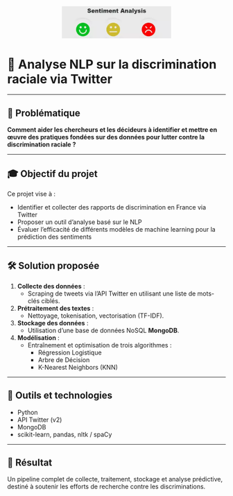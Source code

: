 <p align="center">
  <img src="Cover.png" alt="Analyse NLP sur la discrimination raciale" width="50%">
</p>

# 🧠 Analyse NLP sur la discrimination raciale via Twitter

---

## 🎯 Problématique

**Comment aider les chercheurs et les décideurs à identifier et mettre en œuvre des pratiques fondées sur des données pour lutter contre la discrimination raciale ?**

---

## 🎓 Objectif du projet

Ce projet vise à :

- Identifier et collecter des rapports de discrimination en France via Twitter
- Proposer un outil d’analyse basé sur le NLP
- Évaluer l’efficacité de différents modèles de machine learning pour la prédiction des sentiments

---

## 🛠️ Solution proposée

1. **Collecte des données** :  
   - Scraping de tweets via l’API Twitter en utilisant une liste de mots-clés ciblés.
2. **Prétraitement des textes** :  
   - Nettoyage, tokenisation, vectorisation (TF-IDF).
3. **Stockage des données** :  
   - Utilisation d’une base de données NoSQL **MongoDB**.
4. **Modélisation** :  
   - Entraînement et optimisation de trois algorithmes :
     - Régression Logistique
     - Arbre de Décision
     - K-Nearest Neighbors (KNN)

---

## 🧰 Outils et technologies

- Python  
- API Twitter (v2)  
- MongoDB  
- scikit-learn, pandas, nltk / spaCy

---

## 🚀 Résultat

Un pipeline complet de collecte, traitement, stockage et analyse prédictive, destiné à soutenir les efforts de recherche contre les discriminations.


